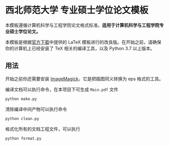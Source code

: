 # 西北师范大学 专业硕士学位论文模板



本模板遵循计算机科学与工程学院论文格式标准。**适用于计算机科学与工程学院专业硕士学位论文。**

本模板是根据[官方下载](https://jsj.nwnu.edu.cn/2454/list.htm)中提供的 LaTeX 模板进行的改良版。在开始之前，请确保你的计算机上已经安装了 TeX 相关的编译工具，以及 Python 3.7 以上版本。

## 用法

开始之前你还需要安装 [ImageMagick](https://imagemagick.org/script/download.php)，它是把插图同义转换为 eps 格式的工具。

编译文档可以执行命令，在本项目下可生成 `Main.pdf` 文件

```bash
python make.py
```

清除编译中间产物可以执行命令

```bash
python clean.py
```

格式化所有的文档工程文件，可以执行

```bash
python format.py
```
